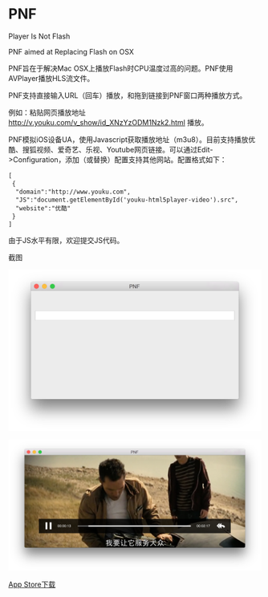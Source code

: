 PNF
===

Player Is Not Flash

PNF aimed at Replacing Flash on OSX

PNF旨在于解决Mac OSX上播放Flash时CPU温度过高的问题。PNF使用AVPlayer播放HLS流文件。

PNF支持直接输入URL（回车）播放，和拖到链接到PNF窗口两种播放方式。

例如：粘贴网页播放地址 http://v.youku.com/v_show/id_XNzYzODM1Nzk2.html 播放。

PNF模拟iOS设备UA，使用Javascript获取播放地址（m3u8）。目前支持播放优酷、搜狐视频、爱奇艺、乐视、Youtube网页链接。可以通过Edit->Configuration，添加（或替换）配置支持其他网站。配置格式如下：

```
[
 {
  "domain":"http://www.youku.com",
  "JS":"document.getElementById('youku-html5player-video').src",
  "website":"优酷"
 }
]
```

由于JS水平有限，欢迎提交JS代码。

截图

![snapshot1](snapshot1.png)

![snapshot2](snapshot2.png)

[App Store下载](https://itunes.apple.com/cn/app/pnf/id1048365277?ls=1&mt=12)
 
